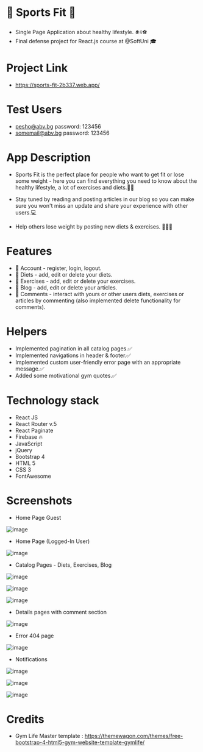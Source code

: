 # 🏅 Sports Fit 🏅
- Single Page Application about healthy lifestyle. ⛹️‍♀️⚽
- Final defense project for React.js course at @SoftUni 🎓

# Project Link
- https://sports-fit-2b337.web.app/

# Test Users
- pesho@abv.bg password: 123456
- somemail@abv.bg password: 123456

# App Description
- Sports Fit is the perfect place for people who want to get fit or lose some weight - here you can find everything you need to know about the healthy lifestyle, a lot of exercises and diets.🥗📲

- Stay tuned by reading and posting articles in our blog so you can make sure you won't miss an update and share your experience with other users.💻

- Help others lose weight by posting new diets & exercises. 💪🍗🍉

# Features
- 👤 Account - register, login, logout.
- 🥗 Diets - add, edit or delete your diets.
- 🥩 Exercises - add, edit or delete your exercises.
- 📝 Blog - add, edit or delete your articles.
- 📱 Comments - interact with yours or other users diets, exercises or articles by commenting (also implemented delete functionality for comments).

# Helpers
- Implemented pagination in all catalog pages.✅
- Implemented navigations in header & footer.✅
- Implemented custom user-friendly error page with an appropriate message.✅
- Added some motivational gym quotes.✅

# Technology stack
- React JS
- React Router v.5
- React Paginate
- Firebase 🔥
- JavaScript
- jQuery
- Bootstrap 4
- HTML 5
- CSS 3
- FontAwesome

# Screenshots
 - Home Page Guest
 
 ![image](https://user-images.githubusercontent.com/65487762/145883202-c8134f9a-b872-4f93-8e58-d32068e60175.png)
 
 - Home Page (Logged-In User)
 
 ![image](https://user-images.githubusercontent.com/65487762/145883529-8b209c25-0663-4835-81a5-b918c1f7a35b.png)

- Catalog Pages - Diets, Exercises, Blog

![image](https://user-images.githubusercontent.com/65487762/145883639-ea244275-be6f-4281-a472-a1a83f0baee0.png)

![image](https://user-images.githubusercontent.com/65487762/145883684-ef3ccca2-37e1-4178-89ed-ae449e2cf60f.png)

![image](https://user-images.githubusercontent.com/65487762/145884201-945e05cc-134c-4eb3-b197-82f769992533.png)

- Details pages with comment section

![image](https://user-images.githubusercontent.com/65487762/145883830-97b417f4-258c-4bae-a0b0-1de6f3937416.png)

- Error 404 page

![image](https://user-images.githubusercontent.com/65487762/146410807-8a9a9b44-13ee-4cef-acbc-e3dd55edaa27.png)

- Notifications

![image](https://user-images.githubusercontent.com/65487762/146540854-b4307f72-5fe0-4c1a-8154-70ecac8fc36c.png)

![image](https://user-images.githubusercontent.com/65487762/146540607-6340f171-b542-4815-b864-2a8e6bf0877f.png)

![image](https://user-images.githubusercontent.com/65487762/146541019-3480b65a-cc17-4953-b0cb-8ed4bca22152.png)

# Credits
- Gym Life Master template : https://themewagon.com/themes/free-bootstrap-4-html5-gym-website-template-gymlife/

